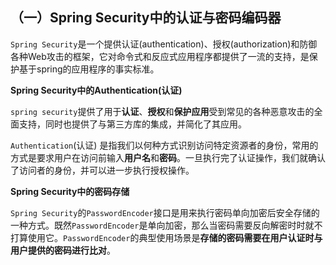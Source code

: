 ## （一）Spring Security中的认证与密码编码器

`Spring Security`是一个提供认证(authentication)、授权(authorization)和防御各种Web攻击的框架，它对命令式和反应式应用程序都提供了一流的支持，是保护基于spring的应用程序的事实标准。

**Spring Security中的Authentication(认证)**

`spring security`提供了用于**认证**、**授权**和**保护应用**受到常见的各种恶意攻击的全面支持，同时也提供了与第三方库的集成，并简化了其应用。

`Authentication`(认证) 是指我们以何种方式识别访问特定资源者的身份，常用的方式是要求用户在访问前输入**用户名**和**密码**。一旦执行完了认证操作，我们就确认了访问者的身份，并可以进一步执行授权操作。

**Spring Security中的密码存储**

`Spring Security`的`PasswordEncoder`接口是用来执行密码单向加密后安全存储的一种方式。既然`PasswordEncoder`是单向加密，那么当密码需要反向解密时时就不打算使用它。`PasswordEncoder`的典型使用场景是**存储的密码需要在用户认证时与用户提供的密码进行比对**。